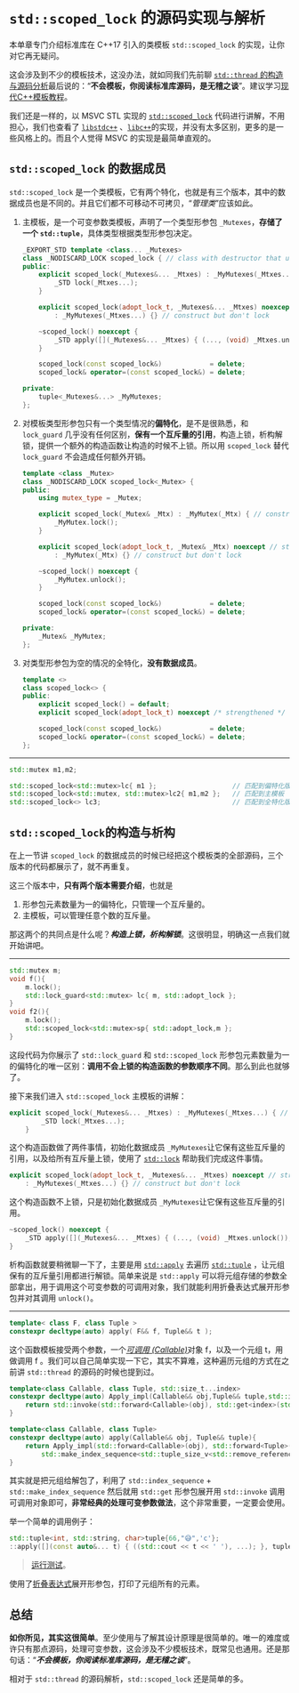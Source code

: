 # `std::scoped_lock` 的源码实现与解析

本单章专门介绍标准库在 C++17 引入的类模板 `std::scoped_lock` 的实现，让你对它再无疑问。

这会涉及到不少的模板技术，这没办法，就如同我们先前聊 [`std::thread` 的构造与源码分析](01thread的构造与源码解析.md)最后说的：“**不会模板，你阅读标准库源码，是无稽之谈**”。建议学习[现代C++模板教程](https://mq-b.github.io/Modern-Cpp-templates-tutorial/)。

我们还是一样的，以 MSVC STL 实现的 [`std::scoped_lock`](https://github.com/microsoft/STL/blob/8e2d724cc1072b4052b14d8c5f81a830b8f1d8cb/stl/inc/mutex#L476-L528) 代码进行讲解，不用担心，我们也查看了 [`libstdc++`](https://github.com/gcc-mirror/gcc/blob/7a01cc711f33530436712a5bfd18f8457a68ea1f/libstdc%2B%2B-v3/include/std/mutex#L743-L802) 、[`libc++`](https://github.com/llvm/llvm-project/blob/7ac7d418ac2b16fd44789dcf48e2b5d73de3e715/libcxx/include/mutex#L424-L488)的实现，并没有太多区别，更多的是一些风格上的。而且个人觉得 MSVC 的实现是最简单直观的。

## `std::scoped_lock` 的数据成员

`std::scoped_lock` 是一个类模板，它有两个特化，也就是有三个版本，其中的数据成员也是不同的。并且它们都不可移动不可拷贝，“*管理类*”应该如此。

1. 主模板，是一个可变参数类模板，声明了一个类型形参包 `_Mutexes`，**存储了一个 `std::tuple`**，具体类型根据类型形参包决定。

   ```cpp
   _EXPORT_STD template <class... _Mutexes>
   class _NODISCARD_LOCK scoped_lock { // class with destructor that unlocks mutexes
   public:
       explicit scoped_lock(_Mutexes&... _Mtxes) : _MyMutexes(_Mtxes...) { // construct and lock
           _STD lock(_Mtxes...);
       }
   
       explicit scoped_lock(adopt_lock_t, _Mutexes&... _Mtxes) noexcept // strengthened
           : _MyMutexes(_Mtxes...) {} // construct but don't lock
   
       ~scoped_lock() noexcept {
           _STD apply([](_Mutexes&... _Mtxes) { (..., (void) _Mtxes.unlock()); }, _MyMutexes);
       }
   
       scoped_lock(const scoped_lock&)            = delete;
       scoped_lock& operator=(const scoped_lock&) = delete;
   
   private:
       tuple<_Mutexes&...> _MyMutexes;
   };
   ```

2. 对模板类型形参包只有一个类型情况的**偏特化**，是不是很熟悉，和 `lock_guard` 几乎没有任何区别，**保有一个互斥量的引用**，构造上锁，析构解锁，提供一个额外的构造函数让构造的时候不上锁。所以用 `scoped_lock` 替代 `lock_guard` 不会造成任何额外开销。

   ```cpp
   template <class _Mutex>
   class _NODISCARD_LOCK scoped_lock<_Mutex> {
   public:
       using mutex_type = _Mutex;
   
       explicit scoped_lock(_Mutex& _Mtx) : _MyMutex(_Mtx) { // construct and lock
           _MyMutex.lock();
       }
   
       explicit scoped_lock(adopt_lock_t, _Mutex& _Mtx) noexcept // strengthened
           : _MyMutex(_Mtx) {} // construct but don't lock
   
       ~scoped_lock() noexcept {
           _MyMutex.unlock();
       }
   
       scoped_lock(const scoped_lock&)            = delete;
       scoped_lock& operator=(const scoped_lock&) = delete;
   
   private:
       _Mutex& _MyMutex;
   };
   ```

3. 对类型形参包为空的情况的全特化，**没有数据成员**。

   ```cpp
   template <>
   class scoped_lock<> {
   public:
       explicit scoped_lock() = default;
       explicit scoped_lock(adopt_lock_t) noexcept /* strengthened */ {}
   
       scoped_lock(const scoped_lock&)            = delete;
       scoped_lock& operator=(const scoped_lock&) = delete;
   };
   ```

---

```cpp
std::mutex m1,m2;

std::scoped_lock<std::mutex>lc{ m1 };                   // 匹配到偏特化版本  保有一个 std::mutex&
std::scoped_lock<std::mutex, std::mutex>lc2{ m1,m2 };   // 匹配到主模板     保有一个 std::tuple<std::mutex&,std::mutex&>
std::scoped_lock<> lc3;                                 // 匹配到全特化版本  空
```

## `std::scoped_lock`的构造与析构

在上一节讲 `scoped_lock` 的数据成员的时候已经把这个模板类的全部源码，三个版本的代码都展示了，就不再重复。

这三个版本中，**只有两个版本需要介绍**，也就是

1. 形参包元素数量为一的偏特化，只管理一个互斥量的。
2. 主模板，可以管理任意个数的互斥量。

那这两个的共同点是什么呢？***构造上锁，析构解锁***。这很明显，明确这一点我们就开始讲吧。

---

```cpp
std::mutex m;
void f(){
    m.lock();
    std::lock_guard<std::mutex> lc{ m, std::adopt_lock };
}
void f2(){
    m.lock();
    std::scoped_lock<std::mutex>sp{ std::adopt_lock,m };
}
```

这段代码为你展示了 `std::lock_guard` 和 `std::scoped_lock` 形参包元素数量为一的偏特化的唯一区别：**调用不会上锁的构造函数的参数顺序不同**。那么到此也就够了。

接下来我们进入 `std::scoped_lock`  主模板的讲解：

```cpp
explicit scoped_lock(_Mutexes&... _Mtxes) : _MyMutexes(_Mtxes...) { // construct and lock
        _STD lock(_Mtxes...);
    }
```

这个构造函数做了两件事情，初始化数据成员 `_MyMutexes`让它保有这些互斥量的引用，以及给所有互斥量上锁，使用了 [`std::lock`](https://zh.cppreference.com/w/cpp/thread/lock) 帮助我们完成这件事情。

```cpp
explicit scoped_lock(adopt_lock_t, _Mutexes&... _Mtxes) noexcept // strengthened
    : _MyMutexes(_Mtxes...) {} // construct but don't lock
```

这个构造函数不上锁，只是初始化数据成员 `_MyMutexes`让它保有这些互斥量的引用。

```cpp
~scoped_lock() noexcept {
    _STD apply([](_Mutexes&... _Mtxes) { (..., (void) _Mtxes.unlock()); }, _MyMutexes);
}
```

析构函数就要稍微聊一下了，主要是用 [`std::apply`](https://zh.cppreference.com/w/cpp/utility/apply) 去遍历 [`std::tuple`](https://zh.cppreference.com/w/cpp/utility/tuple) ，让元组保有的互斥量引用都进行解锁。简单来说是 `std::apply` 可以将元组存储的参数全部拿出，用于调用这个可变参数的可调用对象，我们就能利用折叠表达式展开形参包并对其调用 `unlock()`。

---

```cpp
template< class F, class Tuple >
constexpr decltype(auto) apply( F&& f, Tuple&& t );
```

这个函数模板接受两个参数，一个[*可调用* *(Callable)*](https://zh.cppreference.com/w/cpp/named_req/Callable)对象 f，以及一个元组 t，用做调用 f 。我们可以自己简单实现一下它，其实不算难，这种遍历元组的方式在之前讲 `std::thread` 的源码的时候也提到过。

```cpp
template<class Callable, class Tuple, std::size_t...index>
constexpr decltype(auto) Apply_impl(Callable&& obj,Tuple&& tuple,std::index_sequence<index...>){
    return std::invoke(std::forward<Callable>(obj), std::get<index>(std::forward<Tuple>(tuple))...);
}

template<class Callable, class Tuple>
constexpr decltype(auto) apply(Callable&& obj, Tuple&& tuple){
    return Apply_impl(std::forward<Callable>(obj), std::forward<Tuple>(tuple),
        std::make_index_sequence<std::tuple_size_v<std::remove_reference_t<Tuple>>>{});
}
```

其实就是把元组给解包了，利用了 `std::index_sequence` + `std::make_index_sequence` 然后就用 `std::get` 形参包展开用 `std::invoke` 调用可调用对象即可，**非常经典的处理可变参数做法**，这个非常重要，一定要会使用。

举一个简单的调用例子：

```cpp
std::tuple<int, std::string, char>tuple{66,"😅",'c'};
::apply([](const auto&... t) { ((std::cout << t << ' '), ...); }, tuple);
```

> [运行测试](https://godbolt.org/z/n4aKo4xbr)。

使用了[折叠表达式](https://zh.cppreference.com/w/cpp/language/fold)展开形参包，打印了元组所有的元素。

## 总结

**如你所见，其实这很简单**。至少使用与了解其设计原理是很简单的。唯一的难度或许只有那点源码，处理可变参数，这会涉及不少模板技术，既常见也通用。还是那句话：“***不会模板，你阅读标准库源码，是无稽之谈***”。

相对于 `std::thread` 的源码解析，`std::scoped_lock` 还是简单的多。
